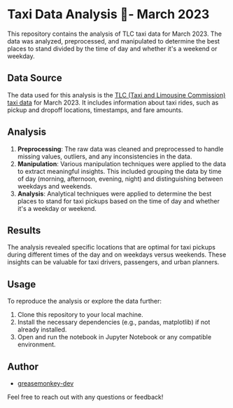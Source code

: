 # Taxi Data Analysis  🚕- March 2023

This repository contains the analysis of TLC taxi data for March 2023. The data was analyzed, preprocessed, and manipulated to determine the best places to stand divided by the time of day and whether it's a weekend or weekday.

## Data Source
The data used for this analysis is the [TLC (Taxi and Limousine Commission) taxi data](https://www.nyc.gov/site/tlc/about/tlc-trip-record-data.page) for March 2023. It includes information about taxi rides, such as pickup and dropoff locations, timestamps, and fare amounts.

## Analysis
1. **Preprocessing**: The raw data was cleaned and preprocessed to handle missing values, outliers, and any inconsistencies in the data.
2. **Manipulation**: Various manipulation techniques were applied to the data to extract meaningful insights. This included grouping the data by time of day (morning, afternoon, evening, night) and distinguishing between weekdays and weekends.
3. **Analysis**: Analytical techniques were applied to determine the best places to stand for taxi pickups based on the time of day and whether it's a weekday or weekend.

## Results
The analysis revealed specific locations that are optimal for taxi pickups during different times of the day and on weekdays versus weekends. These insights can be valuable for taxi drivers, passengers, and urban planners.


## Usage
To reproduce the analysis or explore the data further:
1. Clone this repository to your local machine.
2. Install the necessary dependencies (e.g., pandas, matplotlib) if not already installed.
3. Open and run the notebook in Jupyter Notebook or any compatible environment.

## Author
- [greasemonkey-dev](https://github.com/greasemonkey-dev)

Feel free to reach out with any questions or feedback!
